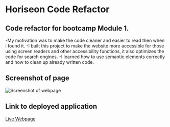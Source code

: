 # Horiseon Code Refactor
## Code refactor for bootcamp Module 1.

-My motivation was to make the code cleaner and easier to read then when i found it.
-I built this project to make the website more accessible for those using screen readers and other accessibility functions, it also optimizes the code for search engines.
-I learned how to use semantic elements correctly and how to clean up already written code.

## Screenshot of page
![Screenshot of webpage](./assets/Screenshot(5).png)

## Link to deployed application
[Live Webpage](https://purpxpanda.github.io/Ninja-Shark/Develop/assets/index.html)
